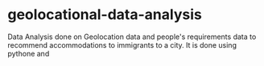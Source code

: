 # geolocational-data-analysis
Data Analysis done on Geolocation data and people's requirements data to recommend accommodations to immigrants to a city. It is done using pythone and 
